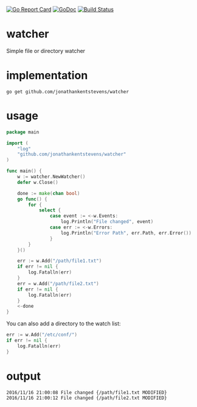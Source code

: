 [![Go Report Card](https://goreportcard.com/badge/github.com/jonathankentstevens/watcher)](https://goreportcard.com/report/github.com/jonathankentstevens/watcher)
[![GoDoc](https://godoc.org/github.com/jonathankentstevens/watcher?status.svg)](https://godoc.org/github.com/jonathankentstevens/watcher)
[![Build Status](https://travis-ci.org/jonathankentstevens/watcher.svg?branch=master)](https://travis-ci.org/jonathankentstevens/watcher)

# watcher
Simple file or directory watcher

# implementation

    go get github.com/jonathankentstevens/watcher

# usage 

```go
package main

import (
	"log"
	"github.com/jonathankentstevens/watcher"
)

func main() {
	w := watcher.NewWatcher()
	defer w.Close()

	done := make(chan bool)
	go func() {
		for {
			select {
                case event := <-w.Events:
                    log.Println("File changed", event)
                case err := <-w.Errors:
                    log.Println("Error Path", err.Path, err.Error())
                }
		}
	}()

	err := w.Add("/path/file1.txt")
	if err != nil {
		log.Fatalln(err)
	}
	err = w.Add("/path/file2.txt")
	if err != nil {
		log.Fatalln(err)
	}
	<-done
}
```

You can also add a directory to the watch list:

```go
err := w.Add("/etc/conf/")
if err != nil {
    log.Fatalln(err)
}
```

# output

```
2016/11/16 21:00:08 File changed {/path/file1.txt MODIFIED}
2016/11/16 21:00:12 File changed {/path/file2.txt MODIFIED}
```
